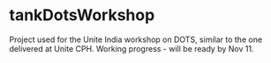 # tankDotsWorkshop
Project used for the Unite India workshop on DOTS, similar to the one delivered at Unite CPH.
Working progress - will be ready by Nov 11.
